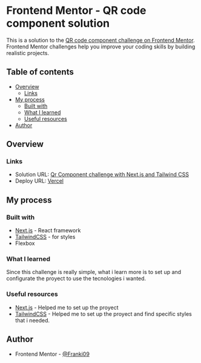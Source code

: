# Frontend Mentor - QR code component solution

This is a solution to the [QR code component challenge on Frontend Mentor](https://www.frontendmentor.io/challenges/qr-code-component-iux_sIO_H). Frontend Mentor challenges help you improve your coding skills by building realistic projects.

## Table of contents

- [Overview](#overview)
  - [Links](#links)
- [My process](#my-process)
  - [Built with](#built-with)
  - [What I learned](#what-i-learned)
  - [Useful resources](#useful-resources)
- [Author](#author)

## Overview

### Links

- Solution URL: [Qr Component challenge with Next.js and Tailwind CSS](https://www.frontendmentor.io/solutions/qr-component-challenge-with-nextjs-and-tailwind-css-Q0o68-lygn)
- Deploy URL: [Vercel](https://frontend-mentor-qr-component-pi.vercel.app/)

## My process

### Built with

- [Next.js](https://nextjs.org/) - React framework
- [TailwindCSS](https://tailwindcss.com/) - for styles
- Flexbox

### What I learned

Since this challenge is really simple, what i learn more is to set up and configurate the proyect to use the tecnologies i wanted.

### Useful resources

- [Next.js](https://nextjs.org/) - Helped me to set up the proyect
- [TailwindCSS](https://tailwindcss.com/) - Helped me to set up the proyect and find specific styles that i needed.

## Author

- Frontend Mentor - [@Franki09](https://www.frontendmentor.io/profile/Franki09)
